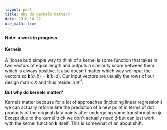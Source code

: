 ```yaml
---
layout: post
title: Why do kernels matter?
date: 2018-10-22
use_math: true
---
```


**Note: a work in progress**

#### Kernels

A (loose but) simple way to think of a kernel is some function that takes in two vectors of equal length and outputs a similarity score between them which is always positive. It also doesn't matter which way we input the vectors so $\textbf{k}(a,b) = \textbf{k}(b,a)$. Our input vectors are usually the rows of our design matrix $X$ and thus reside in $\mathbb{R}^d$.

**But why do kernels matter?**

Kernels matter because for a lot of approaches (including linear regression!) we can actually reformulate the prediction of a new point in terms of dot products of the original data points after undergoing some transformation $\phi$. Except due to the kernel trick we don't actually need $\phi$ but can just work with the kernel function $\textbf{k}$ itself. This is somewhat of an about shift.
